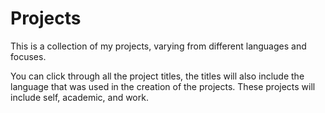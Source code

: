 # Projects
This is a collection of my projects, varying from different languages and focuses.  

You can click through all the project titles, the titles will also include the language that was used in the creation of the projects. These projects will include self, academic, and work. 
